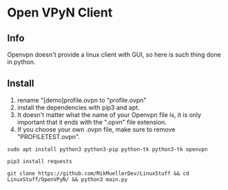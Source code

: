 # Open VPyN Client
## Info
Openvpn doesn't provide a linux client with GUI, so here is such thing done in python.


## Install
1. rename "[demo]profile.ovpn to "profile.ovpn"
2. install the dependencies with pip3 and apt. 
3. It doesn't matter what the name of your Openvpn file is, it is only important that it ends with the ".opvn" file extension.
4. If you choose your own .ovpn file, make sure to remove "PROFILETEST.ovpn".

````
sudo apt install python3 python3-pip python-tk python3-tk openvpn
````

````
pip3 install requests
````

````
git clone https://github.com/MikMuellerDev/LinuxStuff && cd LinuxStuff/OpenVPyN/ && python3 main.py
````
